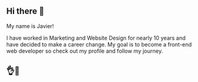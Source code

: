 <h2>Hi there 👋</h2> 
  
My name is Javier!

I have worked in Marketing and Website Design for nearly 10 years and have decided to make a career change. My goal is to become a front-end web developer so check out my profile and follow my journey.

<h2>👌🍲</h2>
